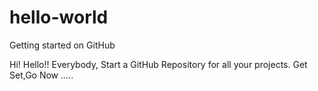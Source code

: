 # hello-world
Getting started on GitHub

Hi! Hello!! Everybody, 
            Start a GitHub Repository for all your projects. Get Set,Go Now .....
